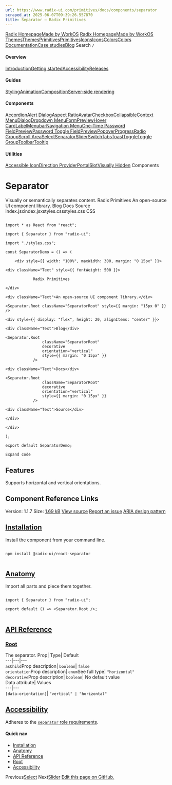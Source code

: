 ```yaml
---
url: https://www.radix-ui.com/primitives/docs/components/separator
scraped_at: 2025-06-07T09:39:26.557870
title: Separator – Radix Primitives
---
```


[Radix Homepage](https://www.radix-ui.com/)[Made by WorkOS](https://workos.com)
[Radix Homepage](https://www.radix-ui.com/)[Made by WorkOS](https://workos.com)
[ThemesThemes](https://www.radix-ui.com/)[PrimitivesPrimitives](https://www.radix-ui.com/primitives)[IconsIcons](https://www.radix-ui.com/icons)[ColorsColors](https://www.radix-ui.com/colors)
[Documentation](https://www.radix-ui.com/primitives/docs)[Case studies](https://www.radix-ui.com/primitives/case-studies)[Blog](https://www.radix-ui.com/blog)[](https://github.com/radix-ui/primitives)
Search
`/`
#### Overview
[Introduction](https://www.radix-ui.com/primitives/docs/overview/introduction)[Getting started](https://www.radix-ui.com/primitives/docs/overview/getting-started)[Accessibility](https://www.radix-ui.com/primitives/docs/overview/accessibility)[Releases](https://www.radix-ui.com/primitives/docs/overview/releases)
#### Guides
[Styling](https://www.radix-ui.com/primitives/docs/guides/styling)[Animation](https://www.radix-ui.com/primitives/docs/guides/animation)[Composition](https://www.radix-ui.com/primitives/docs/guides/composition)[Server-side rendering](https://www.radix-ui.com/primitives/docs/guides/server-side-rendering)
#### Components
[Accordion](https://www.radix-ui.com/primitives/docs/components/accordion)[Alert Dialog](https://www.radix-ui.com/primitives/docs/components/alert-dialog)[Aspect Ratio](https://www.radix-ui.com/primitives/docs/components/aspect-ratio)[Avatar](https://www.radix-ui.com/primitives/docs/components/avatar)[Checkbox](https://www.radix-ui.com/primitives/docs/components/checkbox)[Collapsible](https://www.radix-ui.com/primitives/docs/components/collapsible)[Context Menu](https://www.radix-ui.com/primitives/docs/components/context-menu)[Dialog](https://www.radix-ui.com/primitives/docs/components/dialog)[Dropdown Menu](https://www.radix-ui.com/primitives/docs/components/dropdown-menu)[FormPreview](https://www.radix-ui.com/primitives/docs/components/form)[Hover Card](https://www.radix-ui.com/primitives/docs/components/hover-card)[Label](https://www.radix-ui.com/primitives/docs/components/label)[Menubar](https://www.radix-ui.com/primitives/docs/components/menubar)[Navigation Menu](https://www.radix-ui.com/primitives/docs/components/navigation-menu)[One-Time Password FieldPreview](https://www.radix-ui.com/primitives/docs/components/one-time-password-field)[Password Toggle FieldPreview](https://www.radix-ui.com/primitives/docs/components/password-toggle-field)[Popover](https://www.radix-ui.com/primitives/docs/components/popover)[Progress](https://www.radix-ui.com/primitives/docs/components/progress)[Radio Group](https://www.radix-ui.com/primitives/docs/components/radio-group)[Scroll Area](https://www.radix-ui.com/primitives/docs/components/scroll-area)[Select](https://www.radix-ui.com/primitives/docs/components/select)[Separator](https://www.radix-ui.com/primitives/docs/components/separator)[Slider](https://www.radix-ui.com/primitives/docs/components/slider)[Switch](https://www.radix-ui.com/primitives/docs/components/switch)[Tabs](https://www.radix-ui.com/primitives/docs/components/tabs)[Toast](https://www.radix-ui.com/primitives/docs/components/toast)[Toggle](https://www.radix-ui.com/primitives/docs/components/toggle)[Toggle Group](https://www.radix-ui.com/primitives/docs/components/toggle-group)[Toolbar](https://www.radix-ui.com/primitives/docs/components/toolbar)[Tooltip](https://www.radix-ui.com/primitives/docs/components/tooltip)
#### Utilities
[Accessible Icon](https://www.radix-ui.com/primitives/docs/utilities/accessible-icon)[Direction Provider](https://www.radix-ui.com/primitives/docs/utilities/direction-provider)[Portal](https://www.radix-ui.com/primitives/docs/utilities/portal)[Slot](https://www.radix-ui.com/primitives/docs/utilities/slot)[Visually Hidden](https://www.radix-ui.com/primitives/docs/utilities/visually-hidden)
Components
# Separator
Visually or semantically separates content.
Radix Primitives
An open-source UI component library.
Blog
Docs
Source
index.jsxindex.jsxstyles.cssstyles.css
CSS
```

import * as React from "react";

import { Separator } from "radix-ui";

import "./styles.css";

const SeparatorDemo = () => (

	<div style={{ width: "100%", maxWidth: 300, margin: "0 15px" }}>

<div className="Text" style={{ fontWeight: 500 }}>

			Radix Primitives

</div>

<div className="Text">An open-source UI component library.</div>

<Separator.Root className="SeparatorRoot" style={{ margin: "15px 0" }} />

<div style={{ display: "flex", height: 20, alignItems: "center" }}>

<div className="Text">Blog</div>

<Separator.Root
				className="SeparatorRoot"
				decorative
				orientation="vertical"
				style={{ margin: "0 15px" }}
			/>

<div className="Text">Docs</div>

<Separator.Root
				className="SeparatorRoot"
				decorative
				orientation="vertical"
				style={{ margin: "0 15px" }}
			/>

<div className="Text">Source</div>

</div>

</div>

);

export default SeparatorDemo;

Expand code

```

## Features
Supports horizontal and vertical orientations.


## Component Reference Links
Version: 1.1.7
Size: [1.69 kB](https://bundlephobia.com/package/@radix-ui/react-separator@1.1.7)
[View source](https://github.com/radix-ui/primitives/tree/main/packages/react/separator/src)
[Report an issue](https://github.com/radix-ui/primitives/issues/new/choose)
[ARIA design pattern](https://www.w3.org/TR/wai-aria-1.2/#separator)
## [Installation](https://www.radix-ui.com/primitives/docs/components/separator#installation)
Install the component from your command line.
```

npm install @radix-ui/react-separator


```

## [Anatomy](https://www.radix-ui.com/primitives/docs/components/separator#anatomy)
Import all parts and piece them together.
```

import { Separator } from "radix-ui";

export default () => <Separator.Root />;


```

## [API Reference](https://www.radix-ui.com/primitives/docs/components/separator#api-reference)
### [Root](https://www.radix-ui.com/primitives/docs/components/separator#root)
The separator.
Prop| Type| Default  
---|---|---  
`asChild`Prop description| `boolean`| `false`  
`orientation`Prop description| `enum`See full type| `"horizontal"`  
`decorative`Prop description| `boolean`| No default value  
Data attribute| Values  
---|---  
`[data-orientation]`| `"vertical" | "horizontal" `  
## [Accessibility](https://www.radix-ui.com/primitives/docs/components/separator#accessibility)
Adheres to the [`separator` role requirements](https://www.w3.org/TR/wai-aria-1.2/#separator).
#### Quick nav
  * [Installation](https://www.radix-ui.com/primitives/docs/components/separator#installation)
  * [Anatomy](https://www.radix-ui.com/primitives/docs/components/separator#anatomy)
  * [API Reference](https://www.radix-ui.com/primitives/docs/components/separator#api-reference)
  * [Root](https://www.radix-ui.com/primitives/docs/components/separator#root)
  * [Accessibility](https://www.radix-ui.com/primitives/docs/components/separator#accessibility)


Previous[Select](https://www.radix-ui.com/primitives/docs/components/select)
Next[Slider](https://www.radix-ui.com/primitives/docs/components/slider)
[Edit this page on GitHub.](https://github.com/radix-ui/website/edit/main/data/primitives/docs/components/separator.mdx "Edit this page on GitHub.")


